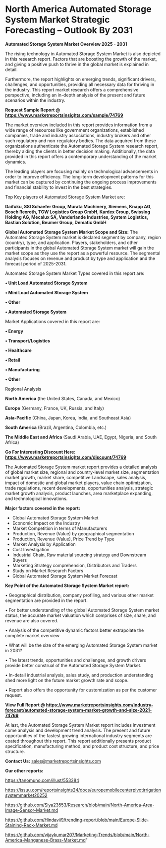 # North America Automated Storage System Market Strategic Forecasting – Outlook By 2031

<Strong> Automated Storage System Market Overview 2025 - 2031</strong>

The rising technology in Automated Storage System Market is also depicted in this research report. Factors that are boosting the growth of the market, and giving a positive push to thrive in the global market is explained in detail.

Furthermore, the report highlights on emerging trends, significant drivers, challenges, and opportunities, providing all necessary data for thriving in the industry. This report market research offers a comprehensive perspective, including an in-depth analysis of the present and future scenarios within the industry.

<strong>Request Sample Report @ <a href=https://www.marketreportsinsights.com/sample/74769>https://www.marketreportsinsights.com/sample/74769</a></strong>

The market overview included in this report provides information from a wide range of resources like government organizations, established companies, trade and industry associations, industry brokers and other such regulatory and non-regulatory bodies. The data acquired from these organizations authenticate the Automated Storage System research report, thereby aiding the clients in better decision making. Additionally, the data provided in this report offers a contemporary understanding of the market dynamics.

The leading players are focusing mainly on technological advancements in order to improve efficiency. The long-term development patterns for this market can be captured by continuing the ongoing process improvements and financial stability to invest in the best strategies.

Top Key players of Automated Storage System Market are:

<strong>Daifuku, SSI Schaefer Group, Murata Machinery, Siemens, Knapp AG, Bosch Rexroth, TGW Logistics Group GmbH, Kardex Group, Swisslog Holding AG, Mecalux SA, Vanderlande Industries, System Logistics, Bastian Solution, Beumer Group, Dematic GmbH</strong>

<strong><b>Global Automated Storage System Market Scope and Size:</b></strong>
The Automated Storage System market is declared segment by company, region (country), type, and application. Players, stakeholders, and other participants in the global Automated Storage System market will gain the market scope as they use the report as a powerful resource. The segmental analysis focuses on revenue and product by type and application and the forecast period of 2025-2031.

Automated Storage System Market Types covered in this report are:

<strong>• Unit Load Automated Storage System

• Mini Load Automated Storage System

• Other

• Automated Storage System</strong>

Market Applications covered in this report are:

<strong>• Energy

• Transport/Logistics

• Healthcare

• Retail

• Manufacturing

• Other</strong> 

Regional Analysis

<strong>North America</strong> (the United States, Canada, and Mexico)

<strong>Europe</strong> (Germany, France, UK, Russia, and Italy)

<strong>Asia-Pacific</strong> (China, Japan, Korea, India, and Southeast Asia)

<strong>South America</strong> (Brazil, Argentina, Colombia, etc.)

<strong>The Middle East and Africa</strong> (Saudi Arabia, UAE, Egypt, Nigeria, and South Africa)

<strong>Go For Interesting Discount Here: <a href=https://www.marketreportsinsights.com/discount/74769>https://www.marketreportsinsights.com/discount/74769</a></strong>

The Automated Storage System market report provides a detailed analysis of global market size, regional and country-level market size, segmentation market growth, market share, competitive Landscape, sales analysis, impact of domestic and global market players, value chain optimization, trade regulations, recent developments, opportunities analysis, strategic market growth analysis, product launches, area marketplace expanding, and technological innovations.

<strong><b>Major factors covered in the report:</b></strong>
<ul>
  <li>Global Automated Storage System Market </li>
  <li>Economic Impact on the Industry</li>
  <li>Market Competition in terms of Manufacturers</li>
  <li>Production, Revenue (Value) by geographical segmentation</li>
  <li>Production, Revenue (Value), Price Trend by Type</li>
  <li>Market Analysis by Application</li>
  <li>Cost Investigation</li>
  <li>Industrial Chain, Raw material sourcing strategy and Downstream Buyers</li>
  <li>Marketing Strategy comprehension, Distributors and Traders</li>
  <li>Study on Market Research Factors</li>
  <li>Global Automated Storage System Market Forecast</li>
</ul>

<strong><b>Key Point of the Automated Storage System Market report:</b></strong>

• Geographical distribution, company profiling, and various other market segmentation are provided in the report.

• For better understanding of the global Automated Storage System market status, the accurate market valuation which comprises of size, share, and revenue are also covered.

• Analysis of the competitive dynamic factors better extrapolate the complete market overview

• What will be the size of the emerging Automated Storage System market in 2031?

• The latest trends, opportunities and challenges, and growth drivers provide better construal of the Automated Storage System Market.

• In-detail industrial analysis, sales study, and production understanding shed more light on the future market growth rate and scope.

• Report also offers the opportunity for customization as per the customer request.

<strong><b>View Full Report @ <a href=https://www.marketreportsinsights.com/industry-forecast/automated-storage-system-market-growth-and-size-2021-74769>https://www.marketreportsinsights.com/industry-forecast/automated-storage-system-market-growth-and-size-2021-74769</a></b></strong>


At last, the Automated Storage System Market report includes investment come analysis and development trend analysis. The present and future opportunities of the fastest growing international industry segments are coated throughout this report. This report additionally presents product specification, manufacturing method, and product cost structure, and price structure.

<strong>Contact Us:</strong>
sales@marketreportsinsights.com

<strong>Our other reports:</strong>

<a href=https://tanomuno.com/illust/553384>https://tanomuno.com/illust/553384</a>

<a href=https://issuu.com/reportsinsights24/docs/europemobilecenterpivotirrigationsystemmarket20252>https://issuu.com/reportsinsights24/docs/europemobilecenterpivotirrigationsystemmarket20252</a>

<a href=https://github.com/Siya23553/Research/blob/main/North-America-Area-Image-Sensor-Market.md>https://github.com/Siya23553/Research/blob/main/North-America-Area-Image-Sensor-Market.md</a>

<a href=https://github.com/Hindavii9/trending-report/blob/main/Europe-Slide-Staining-Rack-Market.md>https://github.com/Hindavii9/trending-report/blob/main/Europe-Slide-Staining-Rack-Market.md</a>

<a href=https://github.com/vijaykumar207/Marketing-Trends/blob/main/North-America-Manganese-Brass-Market.md>https://github.com/vijaykumar207/Marketing-Trends/blob/main/North-America-Manganese-Brass-Market.md</a>"
